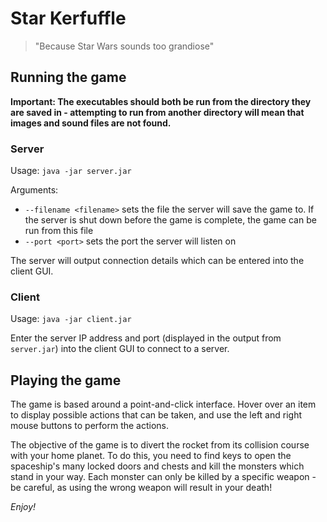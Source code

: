 # Star Kerfuffle

> "Because Star Wars sounds too grandiose"

## Running the game

**Important: The executables should both be run from the directory they are saved in - attempting to run from another
directory will mean that images and sound files are not found.**

### Server

Usage: `java -jar server.jar`

Arguments:

- `--filename <filename>` sets the file the server will save the game to. If the server is shut down before the game is
    complete, the game can be run from this file
- `--port <port>` sets the port the server will listen on

The server will output connection details which can be entered into the client GUI.

### Client

Usage: `java -jar client.jar`

Enter the server IP address and port (displayed in the output from `server.jar`) into the client GUI to connect to a
server.

## Playing the game

The game is based around a point-and-click interface. Hover over an item to display possible actions that can be taken,
and use the left and right mouse buttons to perform the actions.

The objective of the game is to divert the rocket from its collision course with your home planet. To do this, you need
to find keys to open the spaceship's many locked doors and chests and kill the monsters which stand in your way. Each
monster can only be killed by a specific weapon - be careful, as using the wrong weapon will result in your death!

*Enjoy!*

